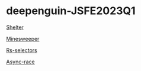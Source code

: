 # deepenguin-JSFE2023Q1
[Shelter](https://deepenguin.github.io/RSS2023Q1-tasks/shelter/index.html)

[Minesweeper](https://deepenguin.github.io/RSS2023Q1-tasks/minesweeper/)

[Rs-selectors](https://deepenguin.github.io/RSS2023Q1-tasks/rs-selectors/)

[Async-race](https://deepenguin.github.io/RSS2023Q1-tasks/async-race/)
